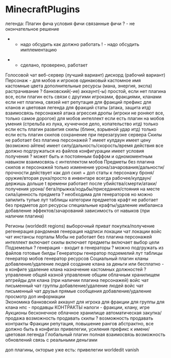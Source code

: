# MinecraftPlugins
легенда: 
Плагин
    фича
        условия фичи
        связанные фичи 
? - не окончательное решение
* - надо обсудить как должно работать
! - надо обсудить имплементацию
+ - сделано, проверено, работает


Голосовой чат
    веб-сервер (лучший вариант)
    дискорд (рабочий вариант)
Персонаж - для мобов и игроков одинаковый
    кастомное имя
        кастомные цвета 
    дополнительные ресурсы (мана, энергия, экспа)
        растрачивание ?
    банковский(-ие) аккаунт(-ы)
        простой, если нет плагина
        все, если плагин есть
    связи с другими игроками, фракциями, кланами
        если нет плагина, связей нет
        репутация для фракций
        префикс для кланов и цветовая легенда для фракций
    статы (атака, защита итд)
    взаимосвязь персонажей
        атака
        агрессия
        дропы (игроки не роняют все, только самое дорогое)
    для мобов интеллект
        если есть плагин на мобов
    умения (стрельба из лука, кучнечное дело, копательство итд)
        только если есть плагин развития
    скилы (блинк, взрывной удар итд)
        только если есть плагин скилов
    сохранение при перезагрузке сервера
Скилы
    не работает без плагина персонажей ?
    имеет кулдаун
    имеет цену (возможно айтем)
    имеет силу/дальность/скорость/время действия
    все должно подгружаться из файлов конфигурации
    имеет условия получения ?
    может быть и постоянным баффом и одномоментным навыком
    взаимосвязь с интеллектом мобов
Предметы
    без плагина скилов и персонажей только изменение
        урона/зачарования/дальности/прочности
    действует как доп скил + доп статы к персонажу
    броня/оружие/вторая рука/просто в инвентаре
    всегда рабочее/кулдаун/держишь дольше t времени
    работает после убийства/смерти/атаки/получения урона/
        бега/прыжка/ходьбы/приседания/стояния на месте
    сила/ценность предмета ? 
        необходима для генераторов
        но можно запилить тупые лут таблицы
    категории предметов
крафт
    не работает без предметов
    доп ресурсы
    специальные крафты/удаление имбаланса
    добавление эффектов/зачарований
    зависимость от навыков (при наличии плагина)
    
Регионы (worldedit regions)
    выборочный приват
    покупка/получение
    регенерация
    рандомная генерация
    надписи локации
    чат локации
    войс чат
    инстансы
    порталы
Мобы
    не работает без плагина персонажей
    интеллект
        включает скилы
        включает предметы
        включает выбор цели
Подземелья ?
    генерация - входит в генераторы ?
        можно подгружать из файлов готовые билды
Генераторы
    генератор подземелий
    лут таблицы
    генератор мобов
    генератор ресурсов
Социальный плагин
    кланы
        добавление/удаление людей
        создание клана за деньги или бесплатно - в конфиге
        удаление клана
        назначение кастомных должностей ?
        управление общей казной
        управление общим облачным хранилищем
        апгрейды для клана (при наличии плагина персонажей)
        войс чат
        письменный чат
    группы
        добавление/удаление людей
        войс чат
        письменный чат
    друзья
        прямые сообщения
        добавление/удаление
        просмотр доп информации        
Экономика
    банковский аккаунт 
        для игрока
        для фракции
        для группы
        для клана
    нпс - продавцы
    КОНТРАКТЫ
    налоги - фракции, клану, игре
Аукционы
    бесконечное облачное хранилище
    автоматическая закупка/продажа
    возможность продавать скилы ?
    возможность продавать контракты
Фракции
    репутация, повышение рангов
    абстрактно, все должно быть в конфигах
    привелегии, усиления
    префикс к имени/цветовая легенда
Глобальный плагин
    полная взаимосвязь
    возможность обновлений
    связь с реальными деньгами

доп плагины, окторые уже есть:
    привелегии
    worldedit
    vanish
